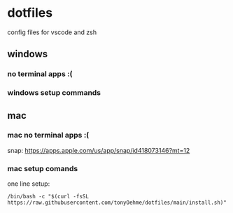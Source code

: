 # dotfiles
config files for vscode and zsh

## windows
### no terminal apps :(
### windows setup commands

## mac
### mac no terminal apps :(
snap: https://apps.apple.com/us/app/snap/id418073146?mt=12
### mac setup comands

one line setup:

```
/bin/bash -c "$(curl -fsSL https://raw.githubusercontent.com/tonyOehme/dotfiles/main/install.sh)"
```
